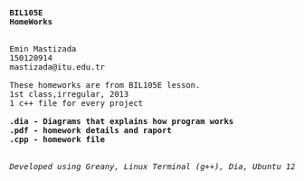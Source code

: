 <pre>
<b>BIL105E
HomeWorks
</b>

Emin Mastizada
150120914
mastizada@itu.edu.tr

These homeworks are from BIL105E lesson.
1st class,irregular, 2013
1 c++ file for every project

<b>.dia - Diagrams that explains how program works
.pdf - homework details and raport
.cpp - homework file
</b>

<i>Developed using Greany, Linux Terminal (g++), Dia, Ubuntu 12.10</i>
</pre>
